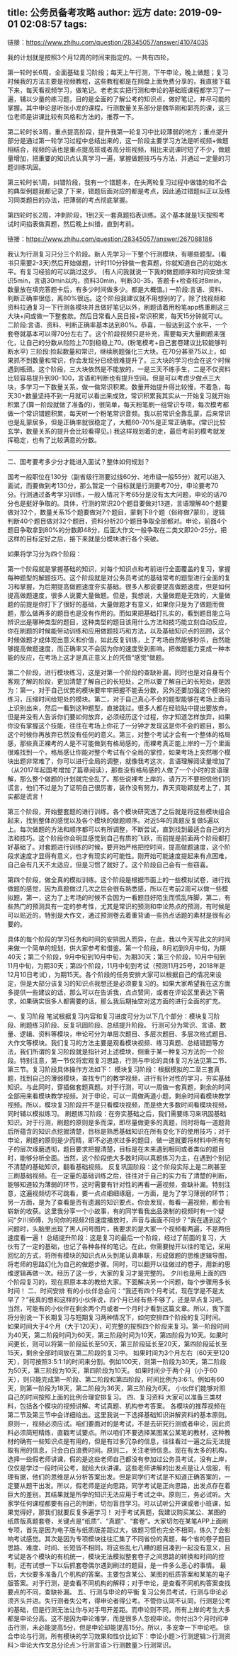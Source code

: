 title: 公务员备考攻略
author: 远方
date: 2019-09-01 02:08:57
tags:
---

链接：https://www.zhihu.com/question/28345057/answer/41074035

我的计划就是按照3个月12周的时间来指定的。一共有四轮， 

第一轮时长6周，全面基础复习阶段；每天上午行测，下午申论，晚上做题；复习时候我的方法主要是视频教程，这些教程都是在网盘上面免费分享的，我直接下载下来，每天看视频学习，做笔记。老老实实把行测和申论的基础班课程都学习了一遍，辅以少量的练习题，目的是全面的了解公考的知识点，做好笔记，并尽可能的掌握。其中申论是听张小龙的课程，行测数量关系部分是魏华刚和郭亮的课，这三位老师是讲课比较有风格和方法的，推荐一下。 

第二轮时长3周，重点提高阶段，提升我第一轮复习中比较薄弱的地方；重点提升部分是通过第一轮学习过程中总结出来的，这一阶段主要学习方法是听视频+做题相结合，视频的话也是重点提高班或者高分班视频，相比来说课时短了不少，做题量增加，把重要的知识点认真学习一遍，掌握做题技巧与方法，并通过一定量的习题训练巩固。 

第三轮时长1周，纠错阶段，我有一个错题本，在头两轮复习过程中做错的和不会的典型例题我都记录了下来，错题后面对应的都是考点，因此通过错题纠正以及练习同类题目的办法，把薄弱的考点彻底掌握。 

第四轮时长2周，冲刺阶段，1到2天一套真题掐表训练。这个基本就是1天按照考试时间掐表做真题，然后晚上纠错，直到考前。 


链接：https://www.zhihu.com/question/28345057/answer/267088186

我认为行测复习只分三个阶段。新人先学习一下整个行测模块，有哪些题型。(看书只需要2-3天)然后开始做题，计时110分钟做一套真题，你就知道自己的初始水平。有复习经验的可以跳过这步。
(有人问我就说一下我的做题顺序和时间安排:常识5min，言语30min以内，资料30min，判断30-35，答题卡+检查核对8min，数量放在填完答题卡后，有多少时间做多少。都是大概值。)
一阶段:言语、资料、判断正确率很低，离80%很远。这个阶段我建议就不用想别的了，除了找视频和资料拉通复习一下行测各模块并且做好笔记以外，刷题请着用粉笔app练重刷这三大块+间或做一下整套款。然后日常看人民日报+常识积累，每天15分钟就可以。
二阶段:言语、资料、判断正确率基本达到80%。恭喜，一般达到这个水平，一个套卷就基本可以得70分左右了。这个阶段视频只是补充，需要每天大量刷题来强化，让自己的分数从险险上70到稳稳上70。(粉笔模考+自己套卷建议比较能够判断水平)
三阶段:捡起数量和常识，继续刷题强化三大块。在70分甚至75以上，如果抓不到数量和常识，你会发现分已经很难提升了。三大块的学习也会在这个时候遇到瓶颈。这个阶段，三大块依然是不能放的，一是三天不练手生，二是不仅资料比较容易提升到90-100，言语和判断也有提升空间。但是可以考虑少做点三大块，多学习一下数量关系，做一做常识积累。数量开始提升得比较慢，不着急，每天30+数量坚持不到一月就可以看出来成效，常识积累我其实从一开始复习就开始积累了(算一阶段就做了准备的)，很简单，每天粉笔刷一组常识专项，每次模考都做一个常识错题积累，每天听一个粉笔常识音频。我以前常识全靠乱蒙，后来常识也是乱蒙居多，但是正确率就很稳定了，大概60-70%是正常正确率。(常识比较玄学，数量关系的提升会比较看得见。)
我这样规划着的走，最后考前的模考就发挥稳定，也有了比较满意的分数。

------ 

二、国考要考多少分才能进入面试？整体如何规划？

国考一般职位在130分（副省级行测要过线60分、地市级一般55分）就可以进入面试，而要做到考130分，那么暂定一个目标就是行测要考70分，申论要考70分。行测通过备考学习训练，一般人情况下考65分是没有太大问题，申论的话70分也是挺好争取的。具体，行测的常识20个题目要做对13道，言语理解40个题要做对32个，数量关系15个题要做对7个题目，蒙剩下8个题（俗称做7蒙8），逻辑判断40个题目做对32个题目，资料分析20个题目争取全部都对。申论，前面4个题目争取拿到80%的分数即48分，后面大作文一般争取在二类文即20-25分。把这样的目标定好之后，接下来就是分模块进行各个突破。

如果将学习分为四个阶段：

第一个阶段就是掌握基础的知识，对每个知识点和考前进行全面覆盖的复习，掌握每种题型的解题技巧。这个阶段就是对公务员考试的基础常考的题型进行全面的复习和掌握，为后期提高做题速度夯实基础。很多人都说要提高做题速度，但是如何提高做题速度，很多人说要大量做题。但是，我想说，大量做题是无效的，大量做题的前提是你打下了很好的基础，大量做题才有意义，如果你只是为了做题而做题，那么做再多的题目也是没有作用的。而如果把基础打扎实的，看到题目能立马辨识出是哪种类型的题目，这种类型的题目该用什么方法和技巧能立刻自动反应，你在刷题的时候能带动训练和应用做题技巧和方法，以及基础知识点的回顾，这个时候做题才成体现出意义和价值，如此反复训练，上了考场自然能够秒杀，自然能够提高做题速度，而正确率又不会因为你的速度受到影响。把做题能力变成一种本能的反应，在考场上这才是真正意义上的凭借“感觉”做题。

第二个阶段，进行模块练习，这是对第一个阶段的查缺补漏，同时也是对自身有个客观了解的阶段，更加清楚了解自己的长短处，之所以要了解自己的长短处，是因为：第一，对于自己优势的模块要牢牢把握不能丢分数，另外还要加强这个模块的练习，压缩时间给短处的模块。第二，对于自己真心不会的题型能够在考场上面马上识别出来，然后一看到这种题型，直接跳过。很多人都在经验贴中提出要放弃，但是并没有人告诉你们要如何放弃，必须经历这个过程，你才知道怎样放弃，如果你没有掌握这个技能，往往在考场上你花了一分钟才发现这是你不会的题目，那么这个时候你再放弃已然没有任何的意义。第三，对整个考试才会有一个整体的格局感，那些真正裸考的人是不可能做到有格局感的，而裸考真正能上岸的一万个里面很难找到一个，格局感让你能对整个考试有个全局的掌控，如果考场上突然哪个模块出题非常难了，你可以进行全局的调整，就像我考这次，言语理解阅读量增加了（从2017年起国考增加了篇章阅读），那些没有格局感的人做了一个小时的言语理解，那么整个做题的计划就完全乱了。那些说裸考上岸的，请万万不要相信他们的谎言，他们不过是为了证明自己很厉害，装作没有努力，靠天资聪颖就考上了，其实都是谎言！

第三个阶段，开始整套题的进行训练。各个模块研究透了之后就是将这些模块组合起来，找到整体的感觉以及各个模块的做题顺序。对近5年的真题反复做5遍以上。每次做题的方法和顺序都可以有所调整，不断尝试，直到找到最适合自己的方法和技巧。这个阶段你会明显感觉到自己有质的飞跃，而前提是前面两个阶段都打好基础了。对套题进行训练的时候，要开始严格把控时间，提高做题速度，这个阶段求速度才显得有意义，也才有现实的可能性。刚开始可能速度提起来有点困难，自己会有几天不太适应，但是习惯了就好了。这个阶段自己会有一些窃喜。

第四个阶段，做全真的模拟训练。这个阶段是根据市面上的一些模拟试卷，进行找做题的感觉，因为真题做过几次之后会很有熟悉感，所以在考前2周可以做一些模拟题，第一，这为了上考场的时候不会因为一看题目好陌生而慌乱阵脚，第二，有些热门的预测具有一定的参考性，尤其是常识的预测和申论热点的预测，有时候是可以贴近的，特别是大作文，通过预测卷去着重背诵一些热点话题的素材是很有必要的。

具体的每个阶段的学习任务和时间的安排因人而异，在此，我以今天写此文的时间来做一个简单的规划，供大家参考和借鉴。第一个阶段，8月初到9月中旬，为期40天；第二个阶段，9月中旬到10月中旬，为期30天；第三个阶段，10月中旬到11月中旬，为期30天；第四个阶段，11月中旬到考试（预测11月25号，2018年是12月10日考试），为期15天。各个阶段的任务安排大家可以根据自己的情况来设定，但是大部分该复习的知识点我想还是必须要复习的。如果大家希望我在这方面多提供一些建议的话，那么可以在告诉我，点点赞同，或者在评论区里表达下需求，如果确实很多人都需要的话，那么我后期抽空对这方面的进行全面的扩充。


一、复习阶段
笔试根据复习内容和复习进度可分为以下几个部分：模块复习阶段、刷题练习阶段、反复巩固阶段、总结提升阶段。
行测可分为常识、言语、数量、逻辑、资料等模块，申论可分为单层次题目、多层次题目、多层次格式题目、大作文等模块。我们复习的方法主要是观看模块视频、练习真题、总结错题等方法，我们所谓的复习阶段就是指针对上述模块，侧重于某一种复习方法的一个阶段。特别注意，第一节仅将宏观复习思路，行测与申论的具体复习方法见第二节、第三节。复习阶段具体操作方法如下：
模块复习阶段：根据模拟的二至三套真题，找到自己的薄弱模块，查找专门的教学视频，进行有针对性的学习，夯实基础知识。与此同时，穿插做套题真题。对于行测，可以一周做一套真题，剩余的时间全部用来看模块教学视频。对于申论，可以一周做两道小题，剩余时间看模块教学视频。所以，模块复习阶段并不是只看模块视频，而是绝大多数时间看模块视频，同时辅以模拟练习。
刷题练习阶段：在夯实基础之后，我们需要练习来巩固基础知识。对于行测，刷题的原则是多而深，即尽量做更多的真题，同时将每一道题背后所蕴含的知识点挖掘清楚，目标是熟悉基础知识在所有变化下的使用技巧；对于申论，刷题的原则是少而精，即不必追求过多的题目，做一道就要将材料中所有句子的层次琢磨透彻，题目要求把握清楚，目标是在未来遇到相同或者类似的题目时，能够分析全面。当然，这个阶段绝大多数时间以真题练习为主，在遇到个别记不清楚的基础知识，翻看基础视频。
反复巩固阶段：这个阶段实际上是二刷甚至三刷基础视频。在一定量的基础训练之后，往往对于自己的实力有了清楚的判断，能够知道较为薄弱的环节，这时需要有针对性的再看一遍视频，查缺补漏。特别注意，这遍视频切不可跳看，要一点点细细琢磨，一方面，是为了学习薄弱的环节；另一方面，是为了查看是否有遗漏的知识要点。你会发现，每看一遍视频，都会有崭新的收获。这里我分享一个小故事，有的同学看我出品录制的视频时有一个疑问“夕川师傅，为何你的视频2倍速度播放时，声音与画面不同步？”我在遇到这个问题时，头脑里出现了黑人问号图片，我要求的是大家一个视频看两遍，不是两倍速度看一遍！
总结提升阶段：这是复习的最后一个阶段，经过了前面的复习，大伙有了一定的基础，也记了各种各样的笔记。在此，你需要抛开以往的笔记，采用回忆的方式，将所有模块的知识点从头到尾认真串联，形成做题的思维逻辑导图，将老师的思路幻化为自己的做题步骤。同时，可以翻开以往做过的卷子，用新的思维逻辑再做一次。经历了这一步，大家的复习才是完整的。
夕川也是用上面的四个阶段复习的，现在原原本本的教给大家。下面解决另一个问题，每个步骤用多长时间！
二、时间安排
有的小伙伴总会问：“我还有四个月考试，现在学是不是太早了？”我真的想和这样的小伙伴说，四个月已经有些不够了，还是早点复习吧。当然，可能有的小伙伴在剩余两个月或者一个月时才看到这篇文章。所以，我下面将分别说一下长期复习与短期复习两种情况下，如何安排四个阶段的复习时间。
如果时间大于4个月（大于120天），可完整的按照四个阶段来复习。第一阶段时间为40天，第二阶段时间为60天，第三阶段时间为10天，第四阶段为10天。如果时间更长，则可以将第一阶段延长至50天，第三阶段延长至20天，第四阶段延长至15天，剩余全部时间放在第二阶段的复习中。
如果时间为3个月左右（60天至120天），则可按照3:5:1:1的时间来分割。例如100天，则第一阶段为30天，第二阶段为50天，第三阶段为10天，第四阶段为10天。
如果时间少于两个月（小于60天），则只能完成第一阶段、第二阶段和第四阶段，时间比例为3:6:1。例如有60天，则第一阶段为18天，第二阶段为36天，第三阶段为6天。
小伙伴们能够对照自己的时间按照上面的比例合理安排复习。
四、复习资料
大家可以准备三类材料，包括各个模块的视频讲解、考试真题、机构参考答案。
各模块的推荐视频在第二节及第三节中会详细给出。这里我说一下选择基础知识讲解资料的基本原则。原则一，视频必须应试。咱们要面对的是考试，不是去研究行测或者申论，因此资料必须简短精炼，直戳考试要点。所以咱们不要选择某图某公某笔的教材，这种教材的确有一些知识点是有用的，但是有过多冗杂的信息，往往看过一遍之后无法提取有用的信息，只会白白浪费时间。原则二，关注老师信息。现在有太多的机构，选择一些假老师讲课，假的是这些老师自己都没有参加过公务员考试，没有上岸，仅仅是学过一段时间公考，就给大伙讲课。这些老师讲解的出发点是让人信服，有理有据，他们的思维是从分析答案出发。但是同学们考试是不知道正确答案的，一定要从题干出发。所以，假老师是逆向思路，同学考试是正向思路，出发点存在着巨大的差别，其结果就是所学的知识无法应用于考试之中。原则三，务必试听。大家学任何课程都要有自己的判断，切勿盲目学习。可以试听公开课或者小班课，如果觉得好，那我们就要反复多遍学习！
对于考试真题，我建议购买某公、某图的纸质版真题套卷，关键点是“纸质”、“真题”、“套卷”。大家切勿在某笔APP上面刷专项，首先是因为电子版与纸质版差距过大，做题习惯也完全不相同，练久了会影响考试感觉。其次是因为专项模块往往汇集了不同省份的真题，每个省的卷子题目思路、难度、时间、长短皆不相同，将这些乱七八糟的题目凑到一起没有意义，且考试是各个模块的有机统一，模块无法模拟整套卷子之间思路的转换和时间的控制，还有试想一下以后抓套卷偶尔遇到刷过的题目，是一件多么恶心的事情。
最后，大伙要多准备几个机构的答案。主要包含某公、某图的纸质答案和某笔的电子版答案。对于行测，是查看不同机构的解释；对于申论，是查看不同机构答案查找要点的不同，查缺补漏。
五、行测与申论的平衡
复习公务员考试，行测与申论必须齐头并进。失行测者失公考，得申论者得公考。不管你认同不认同，行测是公考的基础，但是行测无法让你与对手甩开差距。而申论则不同，所有上岸的考生大多都是申论分高。这不是因为申论难学，而是很多人忽视申论。你付出3个月时间冲击行测，未必能提高5分，但是申论却能提高15分。所以，多宠幸一下申论吧。
综合申论与行测，所有模块的学习效果和性价比如下：申论小题＞行测逻辑＞行测资料＞申论大作文总分论点＞行测言语＞行测数量＞行测常识。

